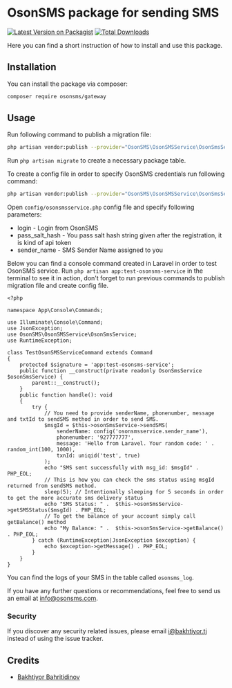 # OsonSMS package for sending SMS

[![Latest Version on Packagist](https://img.shields.io/packagist/v/osonsms/gateway.svg?style=flat-square)](https://packagist.org/packages/osonsms/gateway)
[![Total Downloads](https://img.shields.io/packagist/dt/osonsms/gateway.svg?style=flat-square)](https://packagist.org/packages/osonsms/gateway)

Here you can find a short instruction of how to install and use this package.

## Installation

You can install the package via composer:

```bash
composer require osonsms/gateway
```
## Usage

Run following command to publish a migration file:
```bash
php artisan vendor:publish --provider="OsonSMS\OsonSMSService\OsonSmsServiceProvider" --tag="migrations"
```
Run ```php artisan migrate``` to create a necessary package table.
 
To create a config file in order to specify OsonSMS credentials run following command:
```bash
php artisan vendor:publish --provider="OsonSMS\OsonSMSService\OsonSmsServiceProvider" --tag="config"
```
Open ```config/osonsmsservice.php``` config file and specify following parameters:
* login - Login from OsonSMS
* pass_salt_hash  - You pass salt hash string given after the registration, it is kind of api token 
* sender_name - SMS Sender Name assigned to you

Below you can find a console command created in Laravel in order to test OsonSMS service. 
Run ```php artisan app:test-osonsms-service``` in the terminal to see it in action, 
don't forget to run previous commands to publish migration file and create config file.     
```
<?php

namespace App\Console\Commands;

use Illuminate\Console\Command;
use JsonException;
use OsonSMS\OsonSMSService\OsonSmsService;
use RuntimeException;

class TestOsonSMSServiceCommand extends Command
{
    protected $signature = 'app:test-osonsms-service';
    public function __construct(private readonly OsonSmsService $osonSmsService) {
        parent::__construct();
    }
    public function handle(): void
    {
        try {
            // You need to provide senderName, phonenumber, message and txtId to sendSMS method in order to send SMS.
            $msgId = $this->osonSmsService->sendSMS(
                senderName: config('osonsmsservice.sender_name'),
                phonenumber: '927777777',
                message: 'Hello from Laravel. Your random code: ' . random_int(100, 1000),
                txnId: uniqid('test', true)
            );
            echo "SMS sent successfully with msg_id: $msgId" . PHP_EOL;
            // This is how you can check the sms status using msgId returned from sendSMS method.
            sleep(5); // Intentionally sleeping for 5 seconds in order to get the more accurate sms delivery status
            echo "SMS Status: " .  $this->osonSmsService->getSMSStatus($msgId) . PHP_EOL;
            // To get the balance of your account simply call getBalance() method
            echo "My Balance: " .  $this->osonSmsService->getBalance() . PHP_EOL;
        } catch (RuntimeException|JsonException $exception) {
            echo $exception->getMessage() . PHP_EOL;
        }
    }
}

``` 

You can find the logs of your SMS in the table called ```osonsms_log```.

If you have any further questions or recommendations, feel free to send us an email at info@osonsms.com. 

### Security

If you discover any security related issues, please email i@bakhtiyor.tj instead of using the issue tracker.

## Credits
- [Bakhtiyor Bahritidinov](https://github.com/osonsms)
